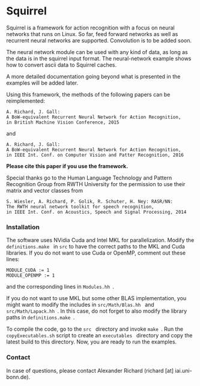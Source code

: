 # Squirrel

Squirrel is a framework for action recognition with a focus on neural networks that runs on Linux. So far, feed forward networks as well as recurrent neural networks are supported. Convolution is to be added soon.

The neural network module can be used with any kind of data, as long as the data is in the squirrel input format. The neural-network example shows how to convert ascii data to Squirrel caches.

A more detailed documentation going beyond what is presented in the examples will be added later.

Using this framework, the methods of the following papers can be reimplemented:

    A. Richard, J. Gall:
    A BoW-equivalent Recurrent Neural Network for Action Recognition,
    in British Machine Vision Conference, 2015

and

    A. Richard, J. Gall:
    A BoW-equivalent Recurrent Neural Network for Action Recognition,
    in IEEE Int. Conf. on Computer Vision and Patter Recognition, 2016

**Please cite this paper if you use the framework.**

Special thanks go to the Human Language Technology and Pattern Recognition Group from RWTH University for the permission to use their matrix and vector classes from

    S. Wiesler, A. Richard, P. Golik, R. Schuter, H. Ney: RASR/NN:
    The RWTH neural network toolkit for speech recognition,
    in IEEE Int. Conf. on Acoustics, Speech and Signal Processing, 2014

### Installation

The software uses NVidia Cuda and Intel MKL for parallelization. Modify the  ```definitions.make ``` in  ```src``` to have the correct paths to the MKL and Cuda libraries. If you do not want to use Cuda or OpenMP, comment out these lines:

    MODULE_CUDA := 1
    MODULE_OPENMP := 1

and the corresponding lines in ```Modules.hh ```.

If you do not want to use MKL but some other BLAS implementation, you might want to modify the includes in  ```src/Math/Blas.hh ``` and  ```src/Math/Lapack.hh ```. In this case, do not forget to also modify the library paths in  ```definitions.make ```.

To compile the code, go to the  ```src ``` directory and invoke  ```make ```.
Run the ```copyExecutables.sh``` script to create an  ```executables ``` directory and copy the latest build to this directory. Now, you are ready to run the examples.

### Contact

In case of questions, please contact Alexander Richard (richard [at] iai.uni-bonn.de).
